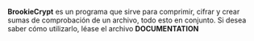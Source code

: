 **BrookieCrypt** es un programa que sirve para comprimir, cifrar y crear sumas de comprobación de un archivo, todo esto en conjunto. Si desea saber cómo utilizarlo, léase el archivo **DOCUMENTATION**
